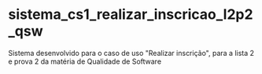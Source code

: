 # sistema_cs1_realizar_inscricao_l2p2_qsw
Sistema desenvolvido para o caso de uso "Realizar inscrição", para a lista 2 e prova 2 da matéria de Qualidade de Software

